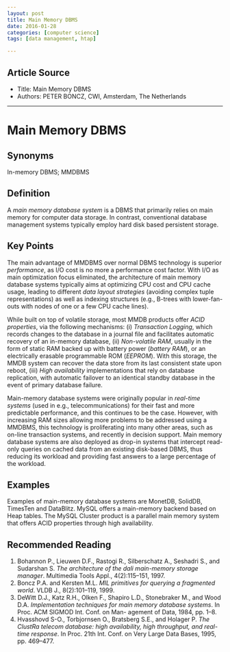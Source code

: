 ```yaml
---
layout: post
title: Main Memory DBMS 
date: 2016-01-28
categories: [computer science]
tags: [data management, htap]

---
```




## Article Source
* Title: Main Memory DBMS
* Authors: PETER BONCZ, CWI, Amsterdam, The Netherlands

---

# Main Memory DBMS## SynonymsIn-memory DBMS; MMDBMS
## Definition
A *main memory database system* is a DBMS that primarily relies on main memory for computer data storage. In contrast, conventional database management systems typically employ hard disk based persistent storage.## Key PointsThe main advantage of MMDBMS over normal DBMS technology is superior *performance*, as I/O cost is no more a performance cost factor. With I/O as main optimization focus eliminated, the architecture of main memory database systems typically aims at optimizing CPU cost and CPU cache usage, leading to different *data layout strategies* (avoiding complex tuple representations) as well as indexing structures (e.g., B-trees with lower-fan-outs with nodes of one or a few CPU cache lines).While built on top of volatile storage, most MMDB products offer *ACID properties*, via the following mechanisms: (i) *Transaction Logging*, which records changes to the database in a journal file and facilitates automatic recovery of an in-memory database, (ii) *Non-volatile RAM*, usually in the form of static RAM backed up with battery power (*battery RAM*), or an electrically erasable programmable ROM (*EEPROM*). With this storage, the MMDB system can recover the data store from its last consistent state upon reboot, (iii) *High availability* implementations that rely on database replication, with automatic failover to an identical standby database in the event of primary database failure.Main-memory database systems were originally popular in *real-time systems* (used in e.g., telecommunications) for their fast and more predictable performance, and this continues to be the case. However, with increasing RAM sizes allowing more problems to be addressed using a MMDBMS, this technology is proliferating into many other areas, such as on-line transaction systems, and recently in decision support. Main memory database systems are also deployed as drop-in systems that intercept read-only queries on cached data from an existing disk-based DBMS, thus reducing its workload and providing fast answers to a large percentage of the workload.## ExamplesExamples of main-memory database systems are MonetDB, SolidDB, TimesTen and DataBlitz. MySQL offers a main-memory backend based on Heap tables. The MySQL Cluster product is a parallel main memory system that offers ACID properties through high availability.
## Recommended Reading1. Bohannon P., Lieuwen D.F., Rastogi R., Silberschatz A., Seshadri S., and Sudarshan S. *The architecture of the dali main-memory storage manager*. Multimedia Tools Appl., 4(2):115–151, 1997.2. Boncz P.A. and Kersten M.L. *MIL primitives for querying a fragmented world*. VLDB J., 8(2):101–119, 1999.3. DeWitt D.J., Katz R.H., Olken F., Shapiro L.D., Stonebraker M., and Wood D.A. *Implementation techniques for main memory database systems*. In Proc. ACM SIGMOD Int. Conf. on Man-agement of Data, 1984, pp. 1–8.4. Hvasshovd S-O., Torbjornsen O., Bratsberg S.E., and Holager P.*The ClustRa telecom database: high availability, high throughput, and real-time response*. In Proc. 21th Int. Conf. on Very Large Data Bases, 1995, pp. 469–477.